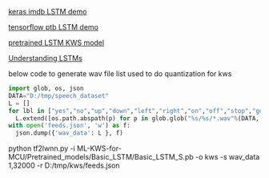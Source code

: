 
[keras imdb LSTM demo](https://github.com/keras-team/keras/blob/master/examples/imdb_lstm.py)

[tensorflow ptb LSTM demo](https://github.com/tensorflow/models/blob/master/tutorials/rnn/ptb)

[pretrained LSTM KWS model](https://github.com/ARM-software/ML-KWS-for-MCU/tree/master/Pretrained_models)

[Understanding LSTMs](https://colah.github.io/posts/2015-08-Understanding-LSTMs/)

below code to generate wav file list used to do quantization for kws

```python
import glob, os, json
DATA="D:/tmp/speech_dataset"
L = []
for lbl in ["yes","no","up","down","left","right","on","off","stop","go"]:
  L.extend([os.path.abspath(p) for p in glob.glob("%s/%s/*.wav"%(DATA, lbl))[:10]])
with open('feeds.json', 'w') as f:
  json.dump({'wav_data': L }, f)
```

python tf2lwnn.py -i ML-KWS-for-MCU/Pretrained_models/Basic_LSTM/Basic_LSTM_S.pb -o kws -s wav_data 1,32000 -r D:/tmp/kws/feeds.json